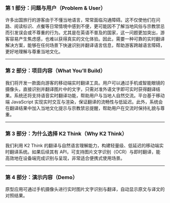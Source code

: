 ### **第 1 部分：问题与用户（Problem & User）**

许多出国旅行的游客由于不懂当地语言，常常面临沟通障碍。这不仅使他们在问路、阅读标识、点餐等日常情境中感到不便，更可能因不了解当地风俗与宗教禁忌而引发误会或不尊重的行为。尤其是在英语不普及的国家，这一问题更加突出，游客容易产生焦虑感，也难以获得真实的文化体验。因此，需要一种可靠的实时翻译解决方案，能够在任何场景下快速识别并翻译语言信息，帮助游客跨越语言障碍，更好地理解与尊重当地文化。

------

### **第 2 部分：项目内容（What You’ll Build）**

我们将开发一款面向游客的移动端实时翻译工具。用户可以通过手机或智能眼镜的摄像头，直接识别并翻译图片中的文字，只需对准外语文字即可实时获得翻译结果。系统还将支持语音实时翻译功能，帮助用户与当地人自然交流。平台基于移动端 JavaScript 实现实时交互与渲染，保证翻译的流畅性与低延迟。此外，系统会在翻译结果中加入当地文化提示与宗教禁忌提醒，帮助用户在交流时保持礼貌与尊重。

------

### **第 3 部分：为什么选择 K2 Think（Why K2 Think）**

我们利用 K2 Think 的翻译与自然语言理解能力，构建轻量级、低延迟的移动端实时翻译系统。如果后续其有 API，可支持图片文字识别（OCR）与即时翻译，能高效地在设备端完成识别与呈现，非常适合便携式使用场景。

------

### **第 4 部分：演示内容（Demo）**

原型应用可通过手机摄像头进行实时图片文字识别与翻译，自动显示原文与译文的对照结果。
